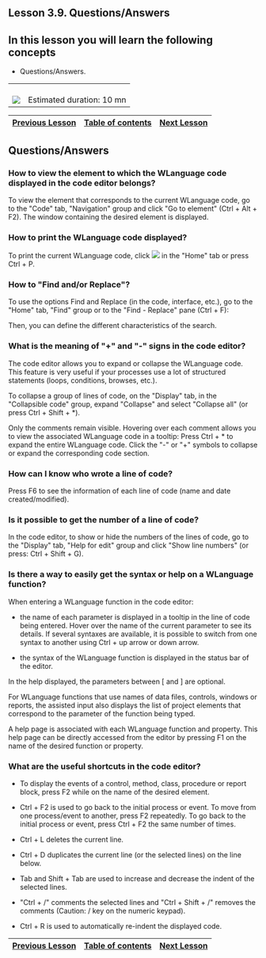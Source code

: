 
## Lesson 3.9. Questions/Answers


<a name="NOTE1"></a>
<a name="NOTE1_1"></a>


## In this lesson you will learn the following concepts
<a name="this_lesson_you_will_learn_the_following_concepts_ELTTEXTE000099"></a>


- Questions/Answers. 





|   |   |
| --- | --- |
| <br>![](https://doc.pcsoft.fr/en-US/images/image.awp?langid=3&name=dur%E9e.png)<br> | <br>Estimated duration: 10 mn |

| [Previous Lesson](../TutoWM/1410087594.md) | [Table of contents](../TutoWM/1410087586.md) | [Next Lesson](../TutoWM/1410087571.md) |
| --- | --- | --- |





<a name="NOTE2"></a>
<a name="NOTE2_1"></a>


## Questions/Answers
<a name="questionsanswers_ELTTEXTE000154"></a>


### How to view the element to which the WLanguage code displayed in the code editor belongs?
<a name="how_view_the_element_which_the_wlanguage_code_displayed_the_code_editor_belongs_ELTPARAGRAPHE000017"></a>

To view the element that corresponds to the current WLanguage code, go to the "Code" tab, "Navigation" group and click  "Go to element" (Ctrl + Alt + F2). The window containing the desired element is displayed.
<a name="NOTE2_2"></a>


### How to print the WLanguage code displayed?
<a name="how_print_the_wlanguage_code_displayed_ELTPARAGRAPHE000024"></a>

To print the current WLanguage code, click ![](https://doc.pcsoft.fr/en-US/images/image.awp?langid=3&name=ICO_Impression_GAF.jpg) in the "Home" tab or press Ctrl + P.
<a name="NOTE2_3"></a>


### How to "Find and/or Replace"?
<a name="how_find_andor_replace_ELTPARAGRAPHE000031"></a>

To use the options Find and Replace (in the code, interface, etc.), go to the "Home" tab, "Find" group or to the "Find - Replace" pane (Ctrl + F): 

Then, you can define the different characteristics of the search.
<a name="NOTE2_4"></a>


### What is the meaning of "+" and "-" signs in the code editor?
<a name="what_the_meaning_and_signs_the_code_editor_ELTPARAGRAPHE000038"></a>

The code editor allows you to expand or collapse the WLanguage code. This feature is very useful if your processes use a lot of structured statements (loops, conditions, browses, etc.). 

To collapse a group of lines of code, on the "Display" tab, in the "Collapsible code" group, expand "Collapse" and select "Collapse all" (or press Ctrl + Shift + \*). 

Only the comments remain visible. Hovering over each comment allows you to view the associated WLanguage code in a tooltip: Press Ctrl + \* to expand the entire WLanguage code. Click the "-" or "+" symbols to collapse or expand the corresponding code section.
<a name="NOTE2_5"></a>


### How can I know who wrote a line of code?
<a name="how_can_know_who_wrote_line_code_ELTPARAGRAPHE000045"></a>

Press F6 to see the information of each line of code (name and date created/modified).
<a name="NOTE2_6"></a>


### Is it possible to get the number of a line of code?
<a name="possible_get_the_number_line_code_ELTPARAGRAPHE000052"></a>

In the code editor, to show or hide the numbers of the lines of code, go to the "Display" tab, "Help for edit" group and click "Show line numbers" (or press: Ctrl + Shift + G).
<a name="NOTE2_7"></a>


### Is there a way to easily get the syntax or help on a WLanguage function?
<a name="there_way_easily_get_the_syntax_help_wlanguage_function_ELTPARAGRAPHE000059"></a>

When entering a WLanguage function in the code editor:

- the name of each parameter is displayed in a tooltip in the line of code being entered. Hover over the name of the current parameter to see its details.
	If several syntaxes are available, it is possible to switch from one syntax to another using Ctrl + up arrow or down arrow.

- the syntax of the WLanguage function is displayed in the status bar of the editor.




In the help displayed, the parameters between [ and ] are optional.

For WLanguage functions that use names of data files, controls, windows or reports, the assisted input also displays the list of project elements that correspond to the parameter of the function being typed.

A help page is associated with each WLanguage function and property. This help page can be directly accessed from the editor by pressing F1 on the name of the desired function or property.
<a name="NOTE2_8"></a>


### What are the useful shortcuts in the code editor? 
<a name="what_are_the_useful_shortcuts_the_code_editor_ELTPARAGRAPHE000066"></a>



- To display the events of a control, method, class, procedure or report block, press F2 while on the name of the desired element.

- Ctrl + F2 is used to go back to the initial process or event. 
	To move from one process/event to another, press F2 repeatedly. To go back to the initial process or event, press Ctrl + F2 the same number of times. 

- Ctrl + L deletes the current line.

- Ctrl + D duplicates the current line (or the selected lines) on the line below.

- Tab and Shift + Tab are used to increase and decrease the indent of the selected lines.

- "Ctrl + /" comments the selected lines and "Ctrl + Shift + /" removes the comments (Caution: / key on the numeric keypad).

- Ctrl + R is used to automatically re-indent the displayed code.




| [Previous Lesson](../TutoWM/1410087594.md) | [Table of contents](../TutoWM/1410087586.md) | [Next Lesson](../TutoWM/1410087571.md) |
| --- | --- | --- |




